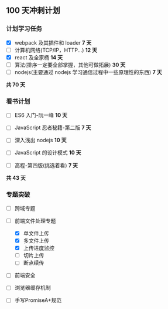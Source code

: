## 100 天冲刺计划

### 计划学习任务

- [x] webpack 及其插件和 loader **7 天**
- [ ] 计算机网络(TCP/IP，HTTP...) **12 天**
- [x] react 及全家桶 **14 天**
- [ ] 算法(排序一定要全部掌握，其他可做拓展) **30 天**
- [ ] nodejs(主要通过 nodejs 学习通信过程中一些原理性的东西) **7 天**

**共 70 天**

### 看书计划

- [ ] ES6 入门-阮一峰 **10 天**
- [ ] JavaScript 忍者秘籍-第二版 **7 天**
- [ ] 深入浅出 nodejs **10 天**
- [ ] JavaScript 的设计模式 **10 天**
- [ ] 高程-第四版(挑选着看) **7 天**


**共 43 天**

### 专题突破

- [ ] 跨域专题
- [ ] 前端文件处理专题
    - [x] 单文件上传
    - [x] 多文件上传
    - [x] 上传进度监控
    - [ ] 切片上传
    - [ ] 断点续传
- [ ] 前端安全
- [ ] 浏览器缓存机制
- [ ] 手写PromiseA+规范

